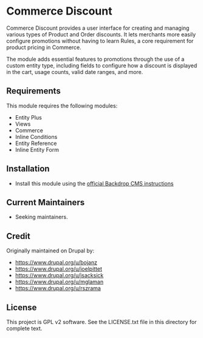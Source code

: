 # Commerce Discount

Commerce Discount provides a user interface for creating and managing various
types of Product and Order discounts. It lets merchants more easily configure
promotions without having to learn Rules, a core requirement for product pricing
in Commerce.

The module adds essential features to promotions through the use of a custom
entity type, including fields to configure how a discount is displayed in the
cart, usage counts, valid date ranges, and more.

## Requirements

This module requires the following modules:

* Entity Plus
* Views
* Commerce
* Inline Conditions
* Entity Reference
* Inline Entity Form

## Installation

* Install this module using the [official Backdrop CMS instructions](https://backdropcms.org/guide/modules)

## Current Maintainers

* Seeking maintainers.

## Credit

Originally maintained on Drupal by:

* https://www.drupal.org/u/bojanz
* https://www.drupal.org/u/joelpittet
* https://www.drupal.org/u/jsacksick
* https://www.drupal.org/u/mglaman
* https://www.drupal.org/u/rszrama

## License

This project is GPL v2 software. See the LICENSE.txt file in this directory for
complete text.
